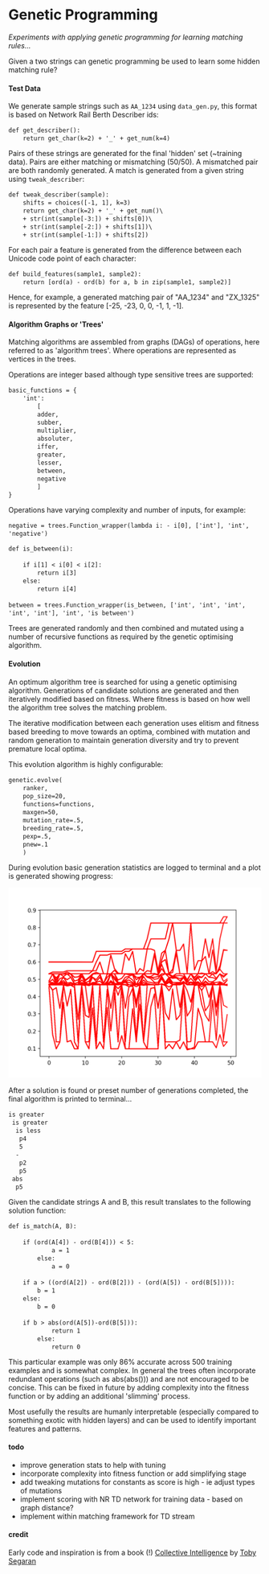 # Genetic Programming

*Experiments with applying genetic programming for learning matching rules...*

Given a two strings can genetic programming be used to learn some hidden matching rule?

#### Test Data

We generate sample strings such as `AA_1234` using `data_gen.py`, this format is based on Network Rail Berth Describer ids:
```
def get_describer():
	return get_char(k=2) + '_' + get_num(k=4)
```
Pairs of these strings are generated for the final 'hidden' set (~training data). Pairs are either matching or mismatching (50/50). A mismatched pair are both randomly generated. A match is generated from a given string using `tweak_describer`:
```
def tweak_describer(sample):
	shifts = choices([-1, 1], k=3)
	return get_char(k=2) + '_' + get_num()\
	+ str(int(sample[-3:]) + shifts[0])\
	+ str(int(sample[-2:]) + shifts[1])\
	+ str(int(sample[-1:]) + shifts[2])
``` 
For each pair a feature is generated from the difference between each Unicode code point of each character:
```
def build_features(sample1, sample2):
	return [ord(a) - ord(b) for a, b in zip(sample1, sample2)]
```
Hence, for example, a generated matching pair of "AA_1234" and "ZX_1325" is represented by the feature [-25, -23, 0, 0, -1, 1, -1].
#### Algorithm Graphs or 'Trees'

Matching algorithms are assembled from graphs (DAGs) of operations, here referred to as 'algorithm trees'. Where operations are represented as vertices in the trees.

Operations are integer based although type sensitive trees are supported:
```
basic_functions = {
	'int':
		[
		adder,
		subber,
		multiplier,
		absoluter,
		iffer,
		greater,
		lesser,
		between,
		negative
		]
}
```
Operations have varying complexity and number of inputs, for example:
```
negative = trees.Function_wrapper(lambda i: - i[0], ['int'], 'int', 'negative')
```
```
def is_between(i):

	if i[1] < i[0] < i[2]:
		return i[3]
	else:
		return i[4]
		
between = trees.Function_wrapper(is_between, ['int', 'int', 'int', 'int', 'int'], 'int', 'is between')
```
Trees are generated randomly and then combined and mutated using a number of recursive functions as required by the genetic optimising algorithm.

#### Evolution

An optimum algorithm tree is searched for using a genetic optimising algorithm. Generations of candidate solutions are generated and then iteratively modified based on fitness. Where fitness is based on how well the algorithm tree solves the matching problem.

The iterative modification between each generation uses elitism and fitness based breeding to move towards an optima, combined with mutation and random generation to maintain generation diversity and try to prevent premature local optima.

This evolution algorithm is highly configurable:
```
genetic.evolve(
    ranker,
    pop_size=20,
    functions=functions,
    maxgen=50,
    mutation_rate=.5,
    breeding_rate=.5,
    pexp=.5,
    pnew=.1
    )
```
During evolution basic generation statistics are logged to terminal and a plot is generated showing progress:

![evolution stats](https://github.com/fredshone/g_prog/blob/master/fig.png "evolution stats example")

After a solution is found or preset number of generations completed, the final algorithm is printed to terminal...
```
is greater
 is greater
  is less
   p4
   5
  -
   p2
   p5
 abs
  p5
```
Given the candidate strings A and B, this result translates to the following solution function:
```
def is_match(A, B):

    if (ord(A[4]) - ord(B[4])) < 5:
            a = 1
        else:
            a = 0
            
    if a > ((ord(A[2]) - ord(B[2])) - (ord(A[5]) - ord(B[5]))):
        b = 1
    else:
        b = 0
        
    if b > abs(ord(A[5])-ord(B[5])):
            return 1
        else:
            return 0
```
This particular example was only 86% accurate across 500 training examples and is somewhat complex. In general the trees often incorporate redundant operations (such as abs(abs())) and are not encouraged to be concise. This can be fixed in future by adding complexity into the fitness function or by adding an additional 'slimming' process.

Most usefully the results are humanly interpretable (especially compared to something exotic with hidden layers) and can be used to identify important features and patterns.
#### todo

- improve generation stats to help with tuning
- incorporate complexity into fitness function or add simplifying stage
- add tweaking mutations for constants as score is high - ie adjust types of mutations
- implement scoring with NR TD network for training data - based on graph distance?
- implement within matching framework for TD stream
#### credit

Early code and inspiration is from a book (!) [Collective Intelligence](http://shop.oreilly.com/product/9780596529321.do) by [Toby Segaran](https://twitter.com/kiwitobes)
